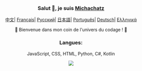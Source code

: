 <div align="center" style="background-size: cover; background-position: center; padding: 20px;">
    <h3>Salut 👋, je suis <a href="https://github.com/Michatec">Michachatz</a></h3>
    <p align="center">
    <p align="center">
        <a href="README_CN.md"><span>中文</span></a>|
        <a href="README_FR.md"><span>Français</span></a>|
        <a href="README_RU.md"><span>Русский</span></a>|
        <a href="README_JP.md"><span>日本語</span></a>|
        <a href="README_PTBR.md"><span>Português</span></a>|
        <a href="README_DE.md"><span>Deutsch</span></a>|
        <a href="README_GR.md"><span>Ελληνικά</span></a>
        <p>🌟 Bienvenue dans mon coin de l'univers du codage ! 🌟</p>
        <h3>Langues:</h3>
        <p>JavaScript, CSS, HTML, Python, C#, Kotlin</p>
        <img src="https://github-readme-mwendwa.vercel.app/api/top-langs/?username=michatec&layout=compact&count_private=true&theme=blue-green&title_color=00b3ff">
</div>
